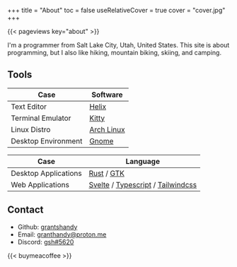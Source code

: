 +++
title = "About"
toc = false
useRelativeCover = true
cover = "cover.jpg"
+++

{{< pageviews key="about" >}}

I'm a programmer from Salt Lake City, Utah, United States. This site is about programming,
but I also like hiking, mountain biking, skiing, and camping.

## Tools

| Case                | Software                                  |
|---------------------|-------------------------------------------|
| Text Editor         | [Helix](https://helix-editor.com)         |
| Terminal Emulator   | [Kitty](https://sw.kovidgoyal.net/kitty/) |
| Linux Distro        | [Arch Linux](https://archlinux.org)       |
| Desktop Environment | [Gnome](https://gnome.org)                |

| Case                 | Language                                                                                                         |
|----------------------|------------------------------------------------------------------------------------------------------------------|
| Desktop Applications | [Rust](https://rust-lang.org) / [GTK](https://gtk.org)                                                           |
| Web Applications     | [Svelte](https://svelte.dev) / [Typescript](https://typescriptlang.org) / [Tailwindcss](https://tailwindcss.com) |

## Contact

- Github: [grantshandy](https://github.com/grantshandy)
- Email: [granthandy@proton.me](mailto://granthandy@proton.me)
- Discord: [gsh#5620](https://discordapp.com/users/377256625846878220)

{{< buymeacoffee >}}

